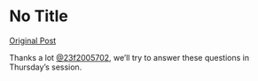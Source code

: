 # No Title

[Original Post](https://discourse.onlinedegree.iitm.ac.in/t/169029/108)

<p>Thanks a lot <a class="mention" href="/u/23f2005702">@23f2005702</a>, we’ll try to answer these questions in Thursday’s session.</p>